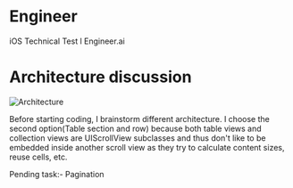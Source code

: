 # Engineer
iOS Technical Test l Engineer.ai

# Architecture discussion

![Architecture](https://preview.ibb.co/cDX2Uq/Architectre.jpg)

Before starting coding, I brainstorm different architecture. I choose the second option(Table section and row) because both table views and collection views are UIScrollView subclasses and thus don't like to be embedded inside another scroll view as they try to calculate content sizes, reuse cells, etc.


Pending task:-
Pagination
